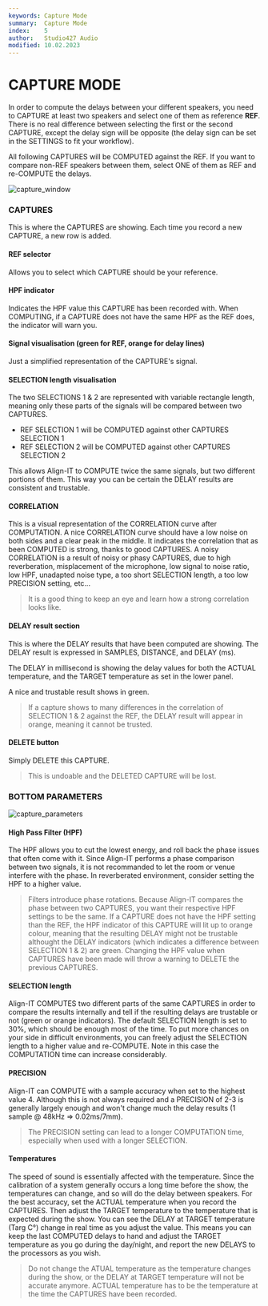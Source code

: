```yaml
---
keywords: Capture Mode
summary:  Capture Mode
index:    5
author:   Studio427 Audio
modified: 10.02.2023
---
```


# CAPTURE MODE

In order to compute the delays between your different speakers, you need to CAPTURE at least two speakers and select one of them as reference **REF**. 
There is no real difference between selecting the first or the second CAPTURE, except the delay sign will be opposite (the delay sign can be set in the SETTINGS to fit your workflow).

All following CAPTURES will be COMPUTED against the REF. If you want to compare non-REF speakers between them, select ONE of them as REF and re-COMPUTE the delays.

![capture_window](https://github.com/ustk/Align-IT-DOCUMENTATION/blob/master/images/capture_window.png?raw=true)

### CAPTURES

This is where the CAPTURES are showing.
Each time you record a new CAPTURE, a new row is added.

#### REF selector

Allows you to select which CAPTURE should be your reference.

#### HPF indicator

Indicates the HPF value this CAPTURE has been recorded with.
When COMPUTING, if a CAPTURE does not have the same HPF as the REF does, the indicator will warn you.

#### Signal visualisation (green for REF, orange for delay lines)

Just a simplified representation of the CAPTURE's signal.

#### SELECTION length visualisation

The two SELECTIONS 1 & 2 are represented with variable rectangle length, meaning only these parts of the signals will be compared between two CAPTURES.

- REF SELECTION 1 will be COMPUTED against other CAPTURES SELECTION 1
- REF SELECTION 2 will be COMPUTED against other CAPTURES SELECTION 2

This allows Align-IT to COMPUTE twice the same signals, but two different portions of them. This way you can be certain the DELAY results are consistent and trustable.

#### CORRELATION

This is a visual representation of the CORRELATION curve after COMPUTATION. 
A nice CORRELATION curve should have a low noise on both sides and a clear peak in the middle. It indicates the correlation that as been COMPUTED is strong, thanks to good CAPTURES.
A noisy CORRELATION is a result of noisy or phasy CAPTURES, due to high reverberation, misplacement of the microphone, low signal to noise ratio, low HPF, unadapted noise type, a too short SELECTION length, a too low PRECISION setting, etc...

> It is a good thing to keep an eye and learn how a strong correlation looks like.

#### DELAY result section

This is where the DELAY results that have been computed are showing.
The DELAY result is expressed in SAMPLES, DISTANCE, and DELAY (ms).

The DELAY in millisecond is showing the delay values for both the ACTUAL temperature, and the TARGET temperature as set in the lower panel.

A nice and trustable result shows in green.

>If a capture shows to many differences in the correlation of SELECTION 1 & 2 against the REF, the DELAY result will appear in orange, meaning it cannot be trusted.

#### DELETE button

Simply DELETE this CAPTURE.

> This is undoable and the DELETED CAPTURE will be lost.


### BOTTOM PARAMETERS

![capture_parameters](https://github.com/ustk/Align-IT-DOCUMENTATION/blob/master/images/capture_parameters.png?raw=true)

#### High Pass Filter (HPF)

The HPF allows you to cut the lowest energy, and roll back the phase issues that often come with it. Since Align-IT performs a phase comparison between two signals, it is not recommanded to let the room or venue interfere with the phase. In reverberated environment, consider setting the HPF to a higher value.

> Filters introduce phase rotations. Because Align-IT compares the phase between two CAPTURES, you want their respective HPF settings to be the same. If a CAPTURE does not have the HPF setting than the REF, the HPF indicator of this CAPTURE will lit up to orange colour, meaning that the resulting DELAY might not be trustable althought the DELAY indicators (which indicates a difference between SELECTION 1 & 2) are green.
Changing the HPF value when CAPTURES have been made will throw a warning to DELETE the previous CAPTURES.

#### SELECTION length

Align-IT COMPUTES two different parts of the same CAPTURES in order to compare the results internally and tell if the resulting delays are trustable or not (green or orange indicators).
The default SELECTION length is set to 30%, which should be enough most of the time. To put more chances on your side in difficult environments, you can freely adjust the SELECTION length to a higher value and re-COMPUTE. Note in this case the COMPUTATION time can increase considerably.

#### PRECISION

Align-IT can COMPUTE with a sample accuracy when set to the highest value 4. Although this is not always required and a PRECISION of 2-3 is generally largely enough and won't change much the delay results (1 sample @ 48kHz => 0.02ms/7mm).

> The PRECISION setting can lead to a longer COMPUTATION time, especially when used with a longer SELECTION.

#### Temperatures

The speed of sound is essentially affected with the temperature.
Since the calibration of a system generally occurs a long time before the show, the temperatures can change, and so will do the delay between speakers.
For the best accuracy, set the ACTUAL temperature when you record the CAPTURES.
Then adjust the TARGET temperature to the temperature that is expected during the show.
You can see the DELAY at TARGET temperature (Targ C°) change in real time as you adjust the value.
This means you can keep the last COMPUTED delays to hand and adjust the TARGET temperature as you go during the day/night, and report the new DELAYS to the processors as you wish.

> Do not change the ATUAL temperature as the temperature changes during the show, or the DELAY at TARGET temperature will not be accurate anymore. ACTUAL temperature has to be the temperature at the time the CAPTURES have been recorded.